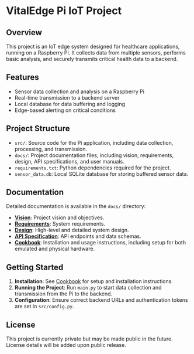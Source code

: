 # VitalEdge Pi IoT Project

## Overview
This project is an IoT edge system designed for healthcare applications, running on a Raspberry Pi. It collects data from multiple sensors, performs basic analysis, and securely transmits critical health data to a backend.

## Features
- Sensor data collection and analysis on a Raspberry Pi
- Real-time transmission to a backend server
- Local database for data buffering and logging
- Edge-based alerting on critical conditions

## Project Structure
- `src/`: Source code for the Pi application, including data collection, processing, and transmission.
- `docs/`: Project documentation files, including vision, requirements, design, API specifications, and user manuals.
- `requirements.txt`: Python dependencies required for the project.
- `sensor_data.db`: Local SQLite database for storing buffered sensor data.

## Documentation
Detailed documentation is available in the `docs/` directory:
- **[Vision](docs/Vision.md)**: Project vision and objectives.
- **[Requirements](docs/Requirements.md)**: System requirements.
- **[Design](docs/Design.md)**: High-level and detailed system design.
- **[API Specification](docs/API_Specification.md)**: API endpoints and data schemas.
- **[Cookbook](docs/Cookbook.md)**: Installation and usage instructions, including setup for both emulated and physical hardware.

## Getting Started
1. **Installation**: See [Cookbook](docs/Cookbook.md) for setup and installation instructions.
2. **Running the Project**: Run `main.py` to start data collection and transmission from the Pi to the backend.
3. **Configuration**: Ensure correct backend URLs and authentication tokens are set in `src/config.py`.

## License
This project is currently private but may be made public in the future. License details will be added upon public release.
